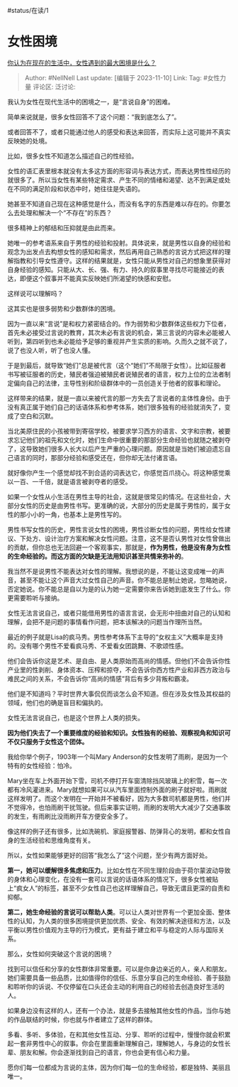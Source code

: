#status/在读/1 

# 女性困境

[你认为在现在的生活中，女性遇到的最大困境是什么？](https://www.zhihu.com/question/520559819/answer/3283567203)

> Author: #NellNell
> Last update: [编辑于 2023-11-10]
> Link:
> Tag: #女性力量 
> 评论区:
> 泛讨论:

我认为女性在现代生活中的困境之一，是“言说自身”的困难。

简单来说就是，很多女性回答不了这个问题：“我到底怎么了”。

或者回答不了，或者只能通过他人的感受和表达来回答，而实际上这可能并不真实反映她的处境。

比如，很多女性不知道怎么描述自己的性经验。

女性的语汇表里根本就没有太多这方面的形容词与表达方式，而表达男性性经历的就很多了。所以当女性有某些特定需求、产生不同的情绪和渴望、达不到满足或处在不同的满足阶段和状态中时，她往往是失语的。

她甚至不知道自己现在这种感觉是什么，而没有名字的东西是难以存在的。你要怎么去处理和解决一个“不存在”的东西？

很多精神上的郁结和压抑就是由此而来。

她唯一的参考语系来自于男性的经验和投射。具体说来，就是男性以自身的经验和观念为出发点去构想女性的感知和需求，然后再用自己熟悉的言说方式把这样的理解指教和引导女性遵守。这样的结果就是，女性只能从男性对自己的想象里获得对自身经验的感知。只能从大、长、强、有力、持久的叙事里寻找尽可能接近的表达，即便这个叙事并不能真实反映她们所渴望的快感和安慰。

这样说可以理解吗？

这其实也是很多弱势和少数群体的困境。

因为一直以来“言说”是和权力紧密结合的。作为弱势和少数群体这些权力下位者，首先未必接受过言说的教育，其次未必有言说的机会，第三言说的内容未必能被人听到，第四听到也未必能给予足够的重视并产生实质的影响。久而久之就不说了，说了也没人听，听了也没人懂。

于是到最后，就导致“她们”总是被代言（这个“她们”不局限于女性）。比如征服者书写被征服者的历史，殖民者强迫被殖民者说殖民者的语言，权力上位的立法者制定偏向自己的法律，主导性别和阶级群体中的一员创造关于他者的叙事和理论。

这样带来的结果，就是一直以来被代言的那一方失去了言说者的主体性身份。由于没有真正属于她们自己的话语体系和参考体系，她们很多独有的经验就消失了，变成了空白和沉默。

当北美原住民的小孩被带到寄宿学校，被要求学习西方的语言、文字和宗教，被要求忘记他们的祖先和文化时，她们生命中很重要的那部分生命经验也就随之被剥夺了，这导致她们很多人长大以后产生严重的心理问题。原因就是当她们被迫遗忘自己语言的同时，那部分经验和感受还在，但你却无法付诸言语。

就好像你产生一个感觉却找不到合适的词表达它，你感觉百爪挠心。将这种感觉乘以一百、一千倍，就是语言被剥夺者的感受。

如果一个女性从小生活在男性主导的社会，这就是很常见的情况。在这些社会，大部分女性的历史是由男性书写。更准确的说，大部分的历史是属于男性的，属于女性的那小小的一角，也基本上是男性写的。

男性书写女性的历史，男性言说女性的困境，男性诊断女性的问题，男性给女性建议、下处方、设计治疗方案和解决女性问题。注意，这不是否认男性对女性曾做出的贡献，但你总也无法回避一个客观事实，那就是，**作为男性，他是没有身为女性的生命经验的。而这方面的欠缺是无法用知识甚至共情来弥补的**。

我当然不是说男性不能表达对女性的理解。我想说的是，不能让这变成唯一的声音，甚至不能让这个声音大过女性自己的声音。你不能总是制止她说，忽略她说，否定她说。你不能总是自以为是的认为她一定需要你来告诉她到底发生了什么。你更需要聆听与接纳。

女性无法言说自己，或者只能借用男性的语言言说，会无形中扭曲对自己的认知和理解，会把不是问题的事情看作问题，把本该解决的问题当作理所当然。

最近的例子就是Lisa的疯马秀。男性参考体系下主导的“女权主义”大概率是支持的。没有哪个男性不爱看疯马秀、不爱看女团跳舞、不歌颂性感。

他们会告诉你这是艺术、是自由、是人类原始而高尚的情感。但他们不会告诉你性产业里的性剥削、身体资本、压榨和掠夺，不会告诉你西方性产业和非西方政治与难民之间的关系，不会告诉你“高尚的情感”背后有多少背叛和霸凌。

他们是不知道吗？平时世界大事侃侃而谈怎么会不知道。但在涉及女性及其权益的领域，他们也的确是盲目和偏执的。

女性无法言说自己，也是这个世界上人类的损失。

**因为他们失去了一个重要维度的经验和知识。女性独有的经验、观察视角和知识可不仅只服务于女性这个团体。**

我给你举个例子，1903年一个叫Mary Anderson的女性发明了雨刷，是因为一个特有的女性经验：怕冷。

Mary坐在车上外面开始下雪，司机不停打开车窗清除挡风玻璃上的积雪，每一次都有冷风灌进来。Mary就想如果可以从汽车里面控制外面的刷子就好啦。雨刷就这样发明了。而这个发明在一开始并不被看好，因为大多数司机都是男性，他们并不觉得冷，也怕雨刷干扰驾驶。但后来事实证明，雨刷的发明大大减少了交通事故的发生，有雨刷比没雨刷开车方便安全多了。

像这样的例子还有很多，比如洗碗机、家庭报警器、防弹背心的发明，都和女性自身的生活经验和思维角度有关。

所以，女性如果能够更好的回答“我怎么了”这个问题，至少有两方面好处。

**第一，她可以缓解很多焦虑和压力**。比如女性在不同生理阶段由于荷尔蒙波动导致的身体和心理变化，在没有一套可以言说的话语体系的情况下，很多女性被贴上“疯女人”的标签，甚至不少女性自己也这样理解自己，导致无谓且更深的自责和抑郁。

**第二，她生命经验的言说可以帮助人类**。可以让人类对世界有一个更加全面、整体性的认知，为人类的很多困境提供更加优质、安全、有效的解决途径和方法，以及平衡以男性价值观为主导的行为模式，更有益于建立和平与稳定的人际与国际关系。

那么，女性如何突破这个言说的困境？

找到可以信任和分享的女性群体非常重要。可以是你身边亲近的人，亲人和朋友。她们需要具备一些品质，比如值得你的信任、乐意分享自己的生命经验、善于鼓励和聆听你的诉说、不仅停留在口头还会主动的利用自己的经验去创造良好生活的人。

如果身边没有这样的人，还有一个办法，就是多去接触其他女性的作品，当你与她的作品联结的时候，你也就与作者建立了这样的群体。

多看、多听、多体验，在和其他女性互动、分享、聆听的过程中，慢慢你就会积累起一套非男性中心的叙事。你会在里面重新理解自己，理解她人，与身边的女性长辈、朋友和解。你会逐渐找到自己的语言，你也会更有信心和力量。

愿你们每一位都成为言说的主体，因为你们每一位的生命经验，都是独特、美丽且唯一。

